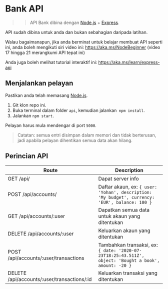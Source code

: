 # Bank API

> > API Bank dibina dengan [Node.js](https://nodejs.org) + [Express](https://expressjs.com/).

API sudah dibina untuk anda dan bukan sebahagian daripada latihan.

Walau bagaimanapun, jika anda berminat untuk belajar membuat API seperti ini, anda boleh mengikuti siri video ini: https://aka.ms/NodeBeginner (video 17 hingga 21 merangkumi API tepat ini)

Anda juga boleh melihat tutorial interaktif ini: https://aka.ms/learn/express-api

## Menjalankan pelayan

Pastikan anda telah memasang [Node.js](https://nodejs.org).

1. Git klon repo ini.
2. Buka terminal dalam folder `api`, kemudian jalankan` npm install`.
3. Jalankan `npm start`.

Pelayan harus mula mendengar di port `5000`.

> Catatan: semua entri disimpan dalam memori dan tidak berterusan, jadi apabila pelayan dihentikan semua data akan hilang.

## Perincian API

Route                                        | Description
---------------------------------------------|------------------------------------
GET    /api/                                 | Dapat server info
POST   /api/accounts/                        | Daftar akaun, ex: `{ user: 'Yohan', description: 'My budget', currency: 'EUR', balance: 100 }`
GET    /api/accounts/:user                   | Dapatkan semua data untuk akaun yang ditentukan
DELETE /api/accounts/:user                   | Keluarkan akaun yang ditentukan
POST   /api/accounts/:user/transactions      | Tambahkan transaksi, ex: `{ date: '2020-07-23T18:25:43.511Z', object: 'Bought a book', amount: -20 }`
DELETE  /api/accounts/:user/transactions/:id | Keluarkan transaksi yang ditentukan